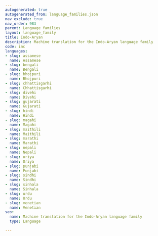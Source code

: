 ```yaml
---
autogenerated: true
autogenerated_from: language_families.json
nav_exclude: true
nav_order: 983
parent: Language families
layout: language_family
title: Indo-Aryan
description: Machine translation for the Indo-Aryan language family
code: inc
languages:
- slug: assamese
  name: Assamese
- slug: bengali
  name: Bengali
- slug: bhojpuri
  name: Bhojpuri
- slug: chhattisgarhi
  name: Chhattisgarhi
- slug: divehi
  name: Divehi
- slug: gujarati
  name: Gujarati
- slug: hindi
  name: Hindi
- slug: magahi
  name: Magahi
- slug: maithili
  name: Maithili
- slug: marathi
  name: Marathi
- slug: nepali
  name: Nepali
- slug: oriya
  name: Oriya
- slug: punjabi
  name: Punjabi
- slug: sindhi
  name: Sindhi
- slug: sinhala
  name: Sinhala
- slug: urdu
  name: Urdu
- slug: venetian
  name: Venetian
seo:
  name: Machine translation for the Indo-Aryan language family
  type: Language

---
```



